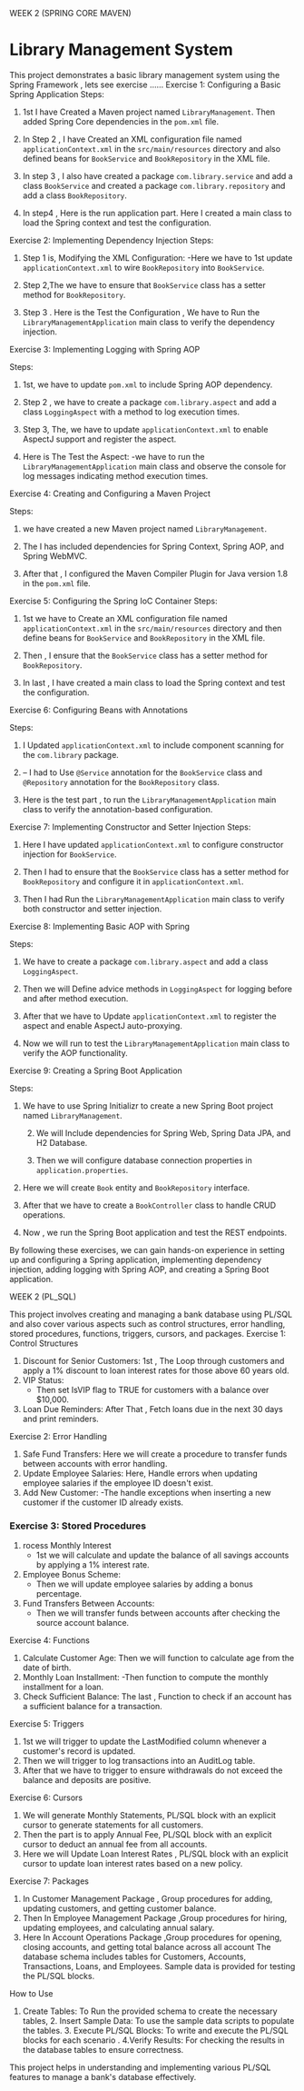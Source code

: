 WEEK 2 (SPRING CORE MAVEN)


# Library Management System

This project demonstrates a basic library management system using the Spring Framework  , lets see exercise ……
Exercise 1: Configuring a Basic Spring Application
 Steps:

1. 1st I have Created  a Maven project named `LibraryManagement`. Then  added Spring Core dependencies in the `pom.xml` file.

2. In Step 2 , I have Created an XML configuration file named `applicationContext.xml` in the `src/main/resources` directory and also defined beans for `BookService` and `BookRepository` in the XML file.

3. In step 3 , I also have created a package `com.library.service` and add a class `BookService` and created a package `com.library.repository` and add a class `BookRepository`.

4. In step4 , Here is the run application part. Here I created a main class to load the Spring context and test the configuration.

 Exercise 2: Implementing Dependency Injection
  Steps:

1. Step 1 is, Modifying the XML Configuration:
   -Here we have to 1st update `applicationContext.xml` to wire `BookRepository` into `BookService`.

2. Step 2,The we have to ensure that `BookService` class has a setter method for `BookRepository`.

3. Step 3 . Here is the Test the Configuration ,
  We have to Run the `LibraryManagementApplication` main class to verify the dependency injection.

 Exercise 3: Implementing Logging with Spring AOP

 Steps:

1.	1st, we have to  update `pom.xml` to include Spring AOP dependency.

2.	Step 2 , we have to  create a package `com.library.aspect` and add a class `LoggingAspect` with a method to log execution times.

3. Step 3, The, we have to update `applicationContext.xml` to enable AspectJ support and register the aspect.

4. Here is The Test the Aspect:
   -we have to run the `LibraryManagementApplication` main class and observe the console for log messages indicating method execution times.

Exercise 4: Creating and Configuring a Maven Project

 Steps:

1.	we have created a new Maven project named `LibraryManagement`.

2.   The I has  included dependencies for Spring Context, Spring AOP, and Spring WebMVC.

2.	After that , I  configured the Maven Compiler Plugin for Java version 1.8 in the `pom.xml` file.

Exercise 5: Configuring the Spring IoC Container
Steps:

1.	 1st we have to  Create an XML configuration file named `applicationContext.xml` in the `src/main/resources` directory and then define beans for `BookService` and `BookRepository` in the XML file.

2.   Then , I ensure that the `BookService` class has a setter method for `BookRepository`.

2.	In last , I have created  a main class to load the Spring context and test the configuration.

 Exercise 6: Configuring Beans with Annotations

Steps:

1.	I  Updated `applicationContext.xml` to include component scanning for the `com.library` package.

2.   – I had to  Use `@Service` annotation for the `BookService` class and `@Repository` annotation for the `BookRepository` class.

3. Here is the test part , to run the `LibraryManagementApplication` main class to verify the annotation-based configuration.


Exercise 7: Implementing Constructor and Setter Injection
Steps:

1.	Here I have updated  `applicationContext.xml` to configure constructor injection for `BookService`.

2.    Then I had to  ensure that the `BookService` class has a setter method for `BookRepository` and configure it in `applicationContext.xml`.

2.	Then I had Run the `LibraryManagementApplication` main class to verify both constructor and setter injection.

Exercise 8: Implementing Basic AOP with Spring

Steps:

1. We have to create a package `com.library.aspect` and add a class `LoggingAspect`.

2. Then we will Define advice methods in `LoggingAspect` for logging before and after method execution.

3.  After that we have to Update `applicationContext.xml` to register the aspect and enable AspectJ auto-proxying.

4. Now we will run to test  the `LibraryManagementApplication` main class to verify the AOP functionality.



 Exercise 9: Creating a Spring Boot Application

Steps:

1.	We have to use Spring Initializr to create a new Spring Boot project named `LibraryManagement`.

       2.   We will Include dependencies for Spring Web, Spring Data JPA, and H2 Database.

      3.  Then we will configure database connection properties in `application.properties`.

3.	Here we will create `Book` entity and `BookRepository` interface.

5.  After that we have to create a `BookController` class to handle CRUD operations.

6.  Now , we run the Spring Boot application and test the REST endpoints.

By following these exercises, we can gain hands-on experience in setting up and configuring a Spring application, implementing dependency injection, adding logging with Spring AOP, and creating a Spring Boot application.








WEEK 2 (PL_SQL)
 

This project involves creating and managing a bank database using PL/SQL and  also cover various aspects such as control structures, error handling, stored procedures, functions, triggers, cursors, and packages.
 Exercise 1: Control Structures
1. Discount for Senior Customers:
   1st , The  Loop through customers and apply a 1% discount to loan interest rates for those above 60 years old.
2. VIP Status:
   - Then set IsVIP flag to TRUE for customers with a balance over $10,000.
3. Loan Due Reminders:
   After That , Fetch loans due in the next 30 days and print reminders.

 Exercise 2: Error Handling
1. Safe Fund Transfers:
   Here we will create a procedure to transfer funds between accounts with error handling.
2. Update Employee Salaries:
   Here, Handle errors when updating employee salaries if the employee ID doesn't exist.
3. Add New Customer:
   -The handle exceptions when inserting a new customer if the customer ID already exists.

### Exercise 3: Stored Procedures
1. rocess Monthly Interest
   - 1st we will calculate and update the balance of all savings accounts by applying a 1% interest rate.
2. Employee Bonus Scheme:
   - Then we will update employee salaries by adding a bonus percentage.
3. Fund Transfers Between Accounts:
   - Then we will transfer funds between accounts after checking the source account balance.

 Exercise 4: Functions
1. Calculate Customer Age:
   Then we will function to calculate age from the date of birth.
2. Monthly Loan Installment:
   -Then function to compute the monthly installment for a loan.
3. Check Sufficient Balance:
   The last , Function to check if an account has a sufficient balance for a transaction.

Exercise 5: Triggers
1. 1st we will trigger to update the LastModified column whenever a customer's record is updated.
2. Then we will trigger to log transactions into an AuditLog table.
3. After that we have to trigger to ensure withdrawals do not exceed the balance and deposits are positive.

Exercise 6: Cursors
1.  We will generate Monthly Statements,    PL/SQL block with an explicit cursor to generate statements for all customers.
2. Then the part is to apply Annual Fee, PL/SQL block with an explicit cursor to deduct an annual fee from all accounts.
3.  Here we will  Update Loan Interest Rates , PL/SQL block with an explicit cursor to update loan interest rates based on a new policy.

Exercise 7: Packages
1.  In Customer Management Package , Group procedures for adding, updating customers, and getting customer balance.
2.  Then In Employee Management Package ,Group procedures for hiring, updating employees, and calculating annual salary.
3.  Here In  Account Operations Package ,Group procedures for opening, closing accounts, and getting total balance across all account
The database schema includes tables for Customers, Accounts, Transactions, Loans, and Employees. Sample data is provided for testing the PL/SQL blocks.

How to Use
1. Create Tables:  To Run the provided schema to create the necessary tables,  2. Insert Sample Data: To use the sample data scripts to populate the tables. 3. Execute PL/SQL Blocks: To write and execute the PL/SQL blocks for each scenario .  4.Verify Results: For  checking the results in the database tables to ensure correctness.

This project helps in understanding and implementing various PL/SQL features to manage a bank's database effectively.


